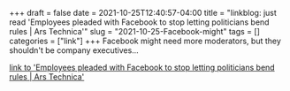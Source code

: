 +++draft = falsedate = 2021-10-25T12:40:57-04:00title = "linkblog: just read 'Employees pleaded with Facebook to stop letting politicians bend rules | Ars Technica'"slug = "2021-10-25-Facebook-might"tags = []categories = ["link"]+++Facebook might need more moderators, but they shouldn't be company executives... [link to 'Employees pleaded with Facebook to stop letting politicians bend rules | Ars Technica'](https://arstechnica.com/gadgets/2021/10/employees-pleaded-with-facebook-to-stop-letting-politicians-bend-rules/)